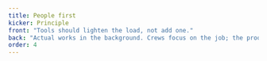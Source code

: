 ```yaml
---
title: People first
kicker: Principle
front: "Tools should lighten the load, not add one."
back: "Actual works in the background. Crews focus on the job; the proof takes care of itself."
order: 4
---
```

